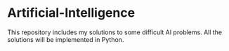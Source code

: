 # Artificial-Intelligence
This repository includes my solutions to some difficult AI problems.
All the solutions will be implemented in Python.
